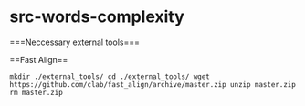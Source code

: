 # src-words-complexity

===Neccessary external tools===

==Fast Align==

``mkdir ./external_tools/
cd ./external_tools/
wget https://github.com/clab/fast_align/archive/master.zip
unzip master.zip
rm master.zip``
